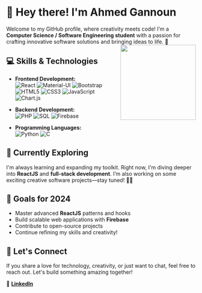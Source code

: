 # 👋 Hey there! I'm Ahmed Gannoun

<p >
  <span>
    Welcome to my GitHub profile, where creativity meets code! I’m a <strong>Computer Science / Software Engineering student</strong> with a passion for crafting innovative software solutions and bringing ideas to life. 🚀
  </span>
  <img src="https://media1.giphy.com/media/bGgsc5mWoryfgKBx1u/200w.gif?cid=6c09b9523fggpzuhlcnnw9ldcabqz1y5ix0gcwsgzywdf2h4&ep=v1_gifs_search&rid=200w.gif&ct=g" align="right" width="200"/>
</p>

## 💻 Skills & Technologies

- **Frontend Development:**  
  ![React](https://img.shields.io/badge/-React-61DAFB?logo=react&logoColor=white&style=flat) 
  ![Material-UI](https://img.shields.io/badge/-Material--UI-007FFF?logo=mui&logoColor=white&style=flat) 
  ![Bootstrap](https://img.shields.io/badge/-Bootstrap-7952B3?logo=bootstrap&logoColor=white&style=flat) 
  ![HTML5](https://img.shields.io/badge/-HTML5-E34F26?logo=html5&logoColor=white&style=flat) 
  ![CSS3](https://img.shields.io/badge/-CSS3-1572B6?logo=css3&logoColor=white&style=flat) 
  ![JavaScript](https://img.shields.io/badge/-JavaScript-F7DF1E?logo=javascript&logoColor=black&style=flat) 
  ![Chart.js](https://img.shields.io/badge/-Chart.js-FF6384?logo=chart.js&logoColor=white&style=flat)

- **Backend Development:**  
  ![PHP](https://img.shields.io/badge/-PHP-777BB4?logo=php&logoColor=white&style=flat) 
  ![SQL](https://img.shields.io/badge/-SQL-4479A1?logo=postgresql&logoColor=white&style=flat) 
  ![Firebase](https://img.shields.io/badge/-Firebase-FFCA28?logo=firebase&logoColor=white&style=flat)

- **Programming Languages:**  
  ![Python](https://img.shields.io/badge/-Python-3776AB?logo=python&logoColor=white&style=flat) 
  ![C](https://img.shields.io/badge/-C-A8B9CC?logo=c&logoColor=white&style=flat)

## 🌱 Currently Exploring

I'm always learning and expanding my toolkit. Right now, I'm diving deeper into **ReactJS** and **full-stack development**. I’m also working on some exciting creative software projects—stay tuned! 🎨💡

## 🎯 Goals for 2024

- Master advanced **ReactJS** patterns and hooks
- Build scalable web applications with **Firebase**
- Contribute to open-source projects
- Continue refining my skills and creativity!

## 🚀 Let's Connect

If you share a love for technology, creativity, or just want to chat, feel free to reach out. Let's build something amazing together!

💼 **[LinkedIn](https://www.linkedin.com/in/ahmed-gannoun/)** 
